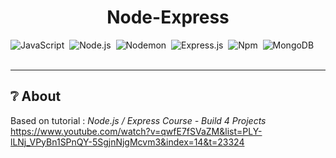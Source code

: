 <h1 align="center">Node-Express</h1>

![JavaScript](https://img.shields.io/badge/-JavaScript-333333?style=flat&logo=javascript)&nbsp;
![Node.js](https://img.shields.io/badge/-Node.js-333333?style=flat&logo=node.js)&nbsp;
![Nodemon](https://img.shields.io/badge/-Nodemon-333333?style=flat&logo=nodemon)&nbsp;
![Express.js](https://img.shields.io/badge/-Express.js-333333?style=flat&logo=express.js)&nbsp;
![Npm](https://img.shields.io/badge/-Npm-333333?style=flat&logo=npm)&nbsp;
![MongoDB](https://img.shields.io/badge/-MongoDB-333333?style=flat&logo=MongoDB)&nbsp;<br/><br/>

---

## ❔ About
Based on tutorial : _Node.js / Express Course - Build 4 Projects_<br/>
https://www.youtube.com/watch?v=qwfE7fSVaZM&list=PLY-lLNj_VPyBn1SPnQY-5SgjnNjgMcvm3&index=14&t=23324<br/><br/>

